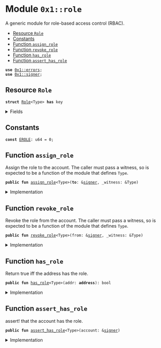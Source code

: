 
<a name="0x1_role"></a>

# Module `0x1::role`

A generic module for role-based access control (RBAC).


-  [Resource `Role`](#0x1_role_Role)
-  [Constants](#@Constants_0)
-  [Function `assign_role`](#0x1_role_assign_role)
-  [Function `revoke_role`](#0x1_role_revoke_role)
-  [Function `has_role`](#0x1_role_has_role)
-  [Function `assert_has_role`](#0x1_role_assert_has_role)


<pre><code><b>use</b> <a href="">0x1::errors</a>;
<b>use</b> <a href="">0x1::signer</a>;
</code></pre>



<a name="0x1_role_Role"></a>

## Resource `Role`



<pre><code><b>struct</b> <a href="role.md#0x1_role_Role">Role</a>&lt;Type&gt; <b>has</b> key
</code></pre>



<details>
<summary>Fields</summary>


<dl>
<dt>
<code>dummy_field: bool</code>
</dt>
<dd>

</dd>
</dl>


</details>

<a name="@Constants_0"></a>

## Constants


<a name="0x1_role_EROLE"></a>



<pre><code><b>const</b> <a href="role.md#0x1_role_EROLE">EROLE</a>: u64 = 0;
</code></pre>



<a name="0x1_role_assign_role"></a>

## Function `assign_role`

Assign the role to the account. The caller must pass a witness, so is
expected to be a function of the module that defines <code>Type</code>.


<pre><code><b>public</b> <b>fun</b> <a href="role.md#0x1_role_assign_role">assign_role</a>&lt;Type&gt;(<b>to</b>: &<a href="">signer</a>, _witness: &Type)
</code></pre>



<details>
<summary>Implementation</summary>


<pre><code><b>public</b> <b>fun</b> <a href="role.md#0x1_role_assign_role">assign_role</a>&lt;Type&gt;(<b>to</b>: &<a href="">signer</a>, _witness: &Type) {
    <b>assert</b>!(!<a href="role.md#0x1_role_has_role">has_role</a>&lt;Type&gt;(<a href="_address_of">signer::address_of</a>(<b>to</b>)), <a href="_already_published">errors::already_published</a>(<a href="role.md#0x1_role_EROLE">EROLE</a>));
    <b>move_to</b>&lt;<a href="role.md#0x1_role_Role">Role</a>&lt;Type&gt;&gt;(<b>to</b>, <a href="role.md#0x1_role_Role">Role</a>&lt;Type&gt;{});
}
</code></pre>



</details>

<a name="0x1_role_revoke_role"></a>

## Function `revoke_role`

Revoke the role from the account. The caller must pass a witness, so is
expected to be a function of the module that defines <code>Type</code>.


<pre><code><b>public</b> <b>fun</b> <a href="role.md#0x1_role_revoke_role">revoke_role</a>&lt;Type&gt;(from: &<a href="">signer</a>, _witness: &Type)
</code></pre>



<details>
<summary>Implementation</summary>


<pre><code><b>public</b> <b>fun</b> <a href="role.md#0x1_role_revoke_role">revoke_role</a>&lt;Type&gt;(from: &<a href="">signer</a>, _witness: &Type) <b>acquires</b> <a href="role.md#0x1_role_Role">Role</a> {
    <b>assert</b>!(<a href="role.md#0x1_role_has_role">has_role</a>&lt;Type&gt;(<a href="_address_of">signer::address_of</a>(from)), <a href="_not_published">errors::not_published</a>(<a href="role.md#0x1_role_EROLE">EROLE</a>));
    <b>let</b> <a href="role.md#0x1_role_Role">Role</a>&lt;Type&gt;{} = <b>move_from</b>&lt;<a href="role.md#0x1_role_Role">Role</a>&lt;Type&gt;&gt;(<a href="_address_of">signer::address_of</a>(from));
}
</code></pre>



</details>

<a name="0x1_role_has_role"></a>

## Function `has_role`

Return true iff the address has the role.


<pre><code><b>public</b> <b>fun</b> <a href="role.md#0x1_role_has_role">has_role</a>&lt;Type&gt;(addr: <b>address</b>): bool
</code></pre>



<details>
<summary>Implementation</summary>


<pre><code><b>public</b> <b>fun</b> <a href="role.md#0x1_role_has_role">has_role</a>&lt;Type&gt;(addr: <b>address</b>): bool {
    <b>exists</b>&lt;<a href="role.md#0x1_role_Role">Role</a>&lt;Type&gt;&gt;(addr)
}
</code></pre>



</details>

<a name="0x1_role_assert_has_role"></a>

## Function `assert_has_role`

assert! that the account has the role.


<pre><code><b>public</b> <b>fun</b> <a href="role.md#0x1_role_assert_has_role">assert_has_role</a>&lt;Type&gt;(account: &<a href="">signer</a>)
</code></pre>



<details>
<summary>Implementation</summary>


<pre><code><b>public</b> <b>fun</b> <a href="role.md#0x1_role_assert_has_role">assert_has_role</a>&lt;Type&gt;(account: &<a href="">signer</a>) {
    <b>assert</b>!(<a href="role.md#0x1_role_has_role">has_role</a>&lt;Type&gt;(<a href="_address_of">signer::address_of</a>(account)), <a href="_not_published">errors::not_published</a>(<a href="role.md#0x1_role_EROLE">EROLE</a>));
}
</code></pre>



</details>
